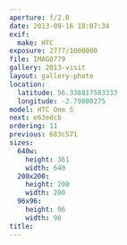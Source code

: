 ```yaml
---
aperture: f/2.0
date: 2013-09-16 18:07:34
exif:
  make: HTC
exposure: 2777/1000000
file: IMAG0779
gallery: 2013-visit
layout: gallery-photo
location:
  latitude: 56.338817583333
  longitude: -2.79800275
model: HTC One S
next: e63edcb
ordering: 11
previous: 683c571
sizes:
  640w:
    height: 361
    width: 640
  200x200:
    height: 200
    width: 200
  96x96:
    height: 96
    width: 96
title: 
---
```

